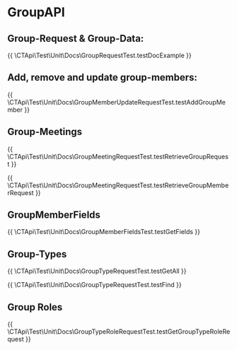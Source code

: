 # GroupAPI

## Group-Request & Group-Data:

{{ \CTApi\Test\Unit\Docs\GroupRequestTest.testDocExample }}

## Add, remove and update group-members:

{{ \CTApi\Test\Unit\Docs\GroupMemberUpdateRequestTest.testAddGroupMember }}

## Group-Meetings

{{ \CTApi\Test\Unit\Docs\GroupMeetingRequestTest.testRetrieveGroupRequest }}

{{ \CTApi\Test\Unit\Docs\GroupMeetingRequestTest.testRetrieveGroupMemberRequest }}

## GroupMemberFields

{{ \CTApi\Test\Unit\Docs\GroupMemberFieldsTest.testGetFields }}

## Group-Types

{{ \CTApi\Test\Unit\Docs\GroupTypeRequestTest.testGetAll }}

{{ \CTApi\Test\Unit\Docs\GroupTypeRequestTest.testFind }}

## Group Roles

{{ \CTApi\Test\Unit\Docs\GroupTypeRoleRequestTest.testGetGroupTypeRoleRequest }}